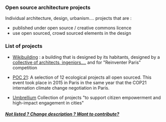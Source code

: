 ### Open source architecture projects 

Individual architecture, design, urbanism.... projects that are : 
* published under open source / creative commons licence
* use open sourced, crowd sourced elements in the design 


### List of projects

* [Wikibuilding](http://wikibuilding.paris) : a building that is designed by its habitants, designed by a [collective of architects, ingeniors....](http://wikibuilding.paris/en/team/) and  for "Reinventer Paris" competition
* [POC 21](http://www.poc21.cc): A selection of 12 ecological projects all open sourced. This event took place in 2015 in Paris in the same year that the COP21 internation climate change negotiation in Paris.

* [Umbrellium](http://umbrellium.co.uk/#initiatives) Collection of projects "to support citizen empowerment and high-impact engagement in cities"

##### [Not listed ? Change description ? Want to contribute?](/not-listed.md) 
